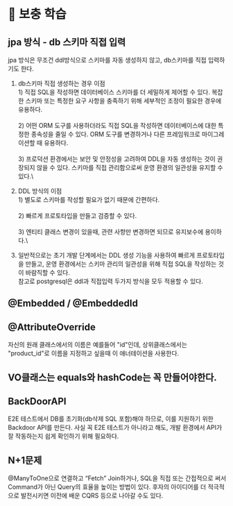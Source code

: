 # 🔸 보충 학습

## jpa 방식 - db 스키마 직접 입력

jpa 방식은 무조건 ddl방식으로 스키마를 자동 생성하지 않고,  db스키마를 직접 입력하기도 한다.

1. db스키마 직접 생성하는 경우 이점\
   1\) 직접 SQL을 작성하면 데이터베이스 스키마를 더 세밀하게 제어할 수 있다. 복잡한 스키마 또는 특정한 요구 사항을 충족하기 위해 세부적인 조정이 필요한 경우에 유용하다.\
   \
   2\) 어떤 ORM 도구를 사용하더라도 직접 SQL을 작성하면 데이터베이스에 대한 특정한 종속성을 줄일 수 있다. ORM 도구를 변경하거나 다른 프레임워크로 마이그레이션할 때 유용하다.\
   \
   3\) 프로덕션 환경에서는 보안 및 안정성을 고려하여 DDL을 자동 생성하는 것이 권장되지 않을 수 있다. 스키마를 직접 관리함으로써 운영 환경의 일관성을 유지할 수 있다.\

2. DDL 방식의 이점\
   1\) 별도로 스키마를 작성할 필요가 없기 때문에 간편하다.\
   \
   2\) 빠르게 프로토타입을 만들고 검증할 수 있다.\
   \
   3\) 엔티티 클래스 변경이 있을때, 관련 사항만 변경하면 되므로 유지보수에 용이하다.\

3. 일반적으로는 초기 개발 단계에서는 DDL 생성 기능을 사용하여 빠르게 프로토타입을 만들고, 운영 환경에서는 스키마 관리의 일관성을 위해 직접 SQL을 작성하는 것이 바람직할 수 있다.\
   참고로 postgresql은 ddl과 직접입력 두가지 방식을 모두 적용할 수 있다.

## @Embedded / @EmbeddedId

## @AttributeOverride

자신의 원래 클래스에서의 이름은 예를들어 "id"인데, 상위클래스에서는 "product\_id"로 이름을 지정하고 싶을때 이 애너테이션을 사용한다.

## VO클래스는 equals와 hashCode는 꼭 만들어야한다.

## BackDoorAPI

E2E 테스트에서 DB를 초기화(db삭제 SQL 포함)해야 하므로, 이를 지원하기 위한 Backdoor API를 만든다. 사실 꼭 E2E 테스트가 아니라고 해도, 개발 환경에서 API가 잘 작동하는지 쉽게 확인하기 위해 필요하다.

## N+1문제

@ManyToOne으로 연결하고 “Fetch” Join하거나, SQL을 직접 또는 간접적으로 써서 Command가 아닌 Query의 효율을 높이는 방법이 있다. 후자의 아이디어를 더 적극적으로 발전시키면 이전에 배운 CQRS 등으로 나아갈 수도 있다.
